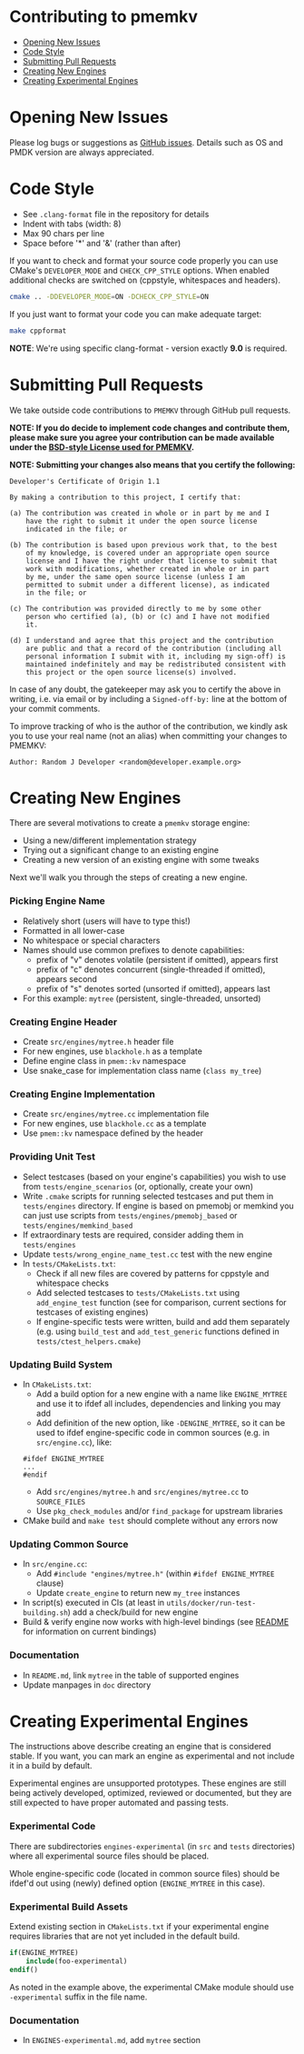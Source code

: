 # Contributing to pmemkv

- [Opening New Issues](#opening-new-issues)
- [Code Style](#code-style)
- [Submitting Pull Requests](#submitting-pull-requests)
- [Creating New Engines](#creating-new-engines)
- [Creating Experimental Engines](#creating-experimental-engines)

# Opening New Issues

Please log bugs or suggestions as [GitHub issues](https://github.com/pmem/pmemkv/issues).
Details such as OS and PMDK version are always appreciated.

# Code Style

* See `.clang-format` file in the repository for details
* Indent with tabs (width: 8)
* Max 90 chars per line
* Space before '*' and '&' (rather than after)

If you want to check and format your source code properly you can use CMake's `DEVELOPER_MODE`
and `CHECK_CPP_STYLE` options. When enabled additional checks are switched on
(cppstyle, whitespaces and headers).

```sh
cmake .. -DDEVELOPER_MODE=ON -DCHECK_CPP_STYLE=ON
```

If you just want to format your code you can make adequate target:
```sh
make cppformat
```

**NOTE**: We're using specific clang-format - version exactly **9.0** is required.

# Submitting Pull Requests

We take outside code contributions to `PMEMKV` through GitHub pull requests.

**NOTE: If you do decide to implement code changes and contribute them,
please make sure you agree your contribution can be made available under the
[BSD-style License used for PMEMKV](LICENSE).**

**NOTE: Submitting your changes also means that you certify the following:**

```
Developer's Certificate of Origin 1.1

By making a contribution to this project, I certify that:

(a) The contribution was created in whole or in part by me and I
    have the right to submit it under the open source license
    indicated in the file; or

(b) The contribution is based upon previous work that, to the best
    of my knowledge, is covered under an appropriate open source
    license and I have the right under that license to submit that
    work with modifications, whether created in whole or in part
    by me, under the same open source license (unless I am
    permitted to submit under a different license), as indicated
    in the file; or

(c) The contribution was provided directly to me by some other
    person who certified (a), (b) or (c) and I have not modified
    it.

(d) I understand and agree that this project and the contribution
    are public and that a record of the contribution (including all
    personal information I submit with it, including my sign-off) is
    maintained indefinitely and may be redistributed consistent with
    this project or the open source license(s) involved.
```

In case of any doubt, the gatekeeper may ask you to certify the above in writing,
i.e. via email or by including a `Signed-off-by:` line at the bottom
of your commit comments.

To improve tracking of who is the author of the contribution, we kindly ask you
to use your real name (not an alias) when committing your changes to PMEMKV:
```
Author: Random J Developer <random@developer.example.org>
```

# Creating New Engines

There are several motivations to create a `pmemkv` storage engine:

* Using a new/different implementation strategy
* Trying out a significant change to an existing engine
* Creating a new version of an existing engine with some tweaks

Next we'll walk you through the steps of creating a new engine.

### Picking Engine Name

* Relatively short (users will have to type this!)
* Formatted in all lower-case
* No whitespace or special characters
* Names should use common prefixes to denote capabilities:
  - prefix of "v" denotes volatile (persistent if omitted), appears first
  - prefix of "c" denotes concurrent (single-threaded if omitted), appears second
  - prefix of "s" denotes sorted (unsorted if omitted), appears last
* For this example: `mytree` (persistent, single-threaded, unsorted)

### Creating Engine Header

* Create `src/engines/mytree.h` header file
* For new engines, use `blackhole.h` as a template
* Define engine class in `pmem::kv` namespace
* Use snake_case for implementation class name (`class my_tree`)

### Creating Engine Implementation

* Create `src/engines/mytree.cc` implementation file
* For new engines, use `blackhole.cc` as a template
* Use `pmem::kv` namespace defined by the header

### Providing Unit Test

* Select testcases (based on your engine's capabilities) you wish to use
 from `tests/engine_scenarios` (or, optionally, create your own)
* Write `.cmake` scripts for running selected testcases and put them in `tests/engines` directory.
 If engine is based on pmemobj or memkind you can just use scripts
 from `tests/engines/pmemobj_based` or `tests/engines/memkind_based`
* If extraordinary tests are required, consider adding them in `tests/engines`
* Update `tests/wrong_engine_name_test.cc` test with the new engine
* In `tests/CMakeLists.txt`:
	* Check if all new files are covered by patterns for cppstyle and whitespace checks
	* Add selected testcases to `tests/CMakeLists.txt` using `add_engine_test` function
	(see for comparison, current sections for testcases of existing engines)
	* If engine-specific tests were written, build and add them separately
	(e.g. using `build_test` and `add_test_generic` functions defined in `tests/ctest_helpers.cmake`)

### Updating Build System

* In `CMakeLists.txt`:
    * Add a build option for a new engine with a name like `ENGINE_MYTREE`
    and use it to ifdef all includes, dependencies and linking you may add
    * Add definition of the new option, like `-DENGINE_MYTREE`, so it can
    be used to ifdef engine-specific code in common sources (e.g. in `src/engine.cc`), like:
    ```
    #ifdef ENGINE_MYTREE
    ...
    #endif
    ```
    * Add `src/engines/mytree.h` and `src/engines/mytree.cc` to `SOURCE_FILES`
    * Use `pkg_check_modules` and/or `find_package` for upstream libraries
* CMake build and `make test` should complete without any errors now

### Updating Common Source

* In `src/engine.cc`:
    * Add `#include "engines/mytree.h"` (within `#ifdef ENGINE_MYTREE` clause)
    * Update `create_engine` to return new `my_tree` instances
* In script(s) executed in CIs (at least in `utils/docker/run-test-building.sh`) add a check/build for new engine
* Build & verify engine now works with high-level bindings (see [README](README.md#language-bindings) for information on current bindings)

### Documentation

* In `README.md`, link `mytree` in the table of supported engines
* Update manpages in `doc` directory

# Creating Experimental Engines

The instructions above describe creating an engine that is considered stable. If you want,
you can mark an engine as experimental and not include it in a build by default.

Experimental engines are unsupported prototypes. These engines are still being actively
developed, optimized, reviewed or documented, but they are still expected to have proper
automated and passing tests.

### Experimental Code

There are subdirectories `engines-experimental` (in `src` and `tests` directories) where all
experimental source files should be placed.

Whole engine-specific code (located in common source files) should be ifdef'd out using
(newly) defined option (`ENGINE_MYTREE` in this case).

### Experimental Build Assets

Extend existing section in `CMakeLists.txt` if your experimental engine requires libraries that
are not yet included in the default build.

```cmake
if(ENGINE_MYTREE)
    include(foo-experimental)
endif()
```

As noted in the example above, the experimental CMake module should use `-experimental` suffix in the file name.

### Documentation

* In `ENGINES-experimental.md`, add `mytree` section
